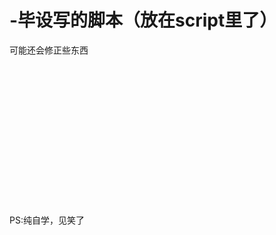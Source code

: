 # -毕设写的脚本（放在script里了）
可能还会修正些东西
<br>
<br><br><br><br><br><br><br><br><br><br><br><br><br><br>






PS:纯自学，见笑了
